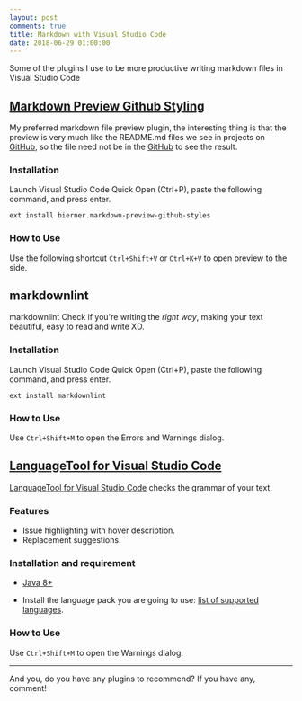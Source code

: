 ```yaml
---
layout: post
comments: true
title: Markdown with Visual Studio Code
date: 2018-06-29 01:00:00
---
```


Some of the plugins I use to be more productive writing markdown files in Visual Studio Code

## [Markdown Preview Github Styling](https://marketplace.visualstudio.com/items?itemName=bierner.markdown-preview-github-styles)

My preferred markdown file preview plugin, the interesting thing is that the preview is very much like the README.md files we see in projects on [GitHub](http://www.github.com/), so the file need not be in the [GitHub](http://www.github.com/) to see the result.

### Installation

Launch Visual Studio Code Quick Open (Ctrl+P), paste the following command, and press enter.

```ext install bierner.markdown-preview-github-styles```

### How to Use

Use the following shortcut `Ctrl+Shift+V` or `Ctrl+K+V` to open preview to the side.

## markdownlint

markdownlint Check if you're writing the *right way*, making your text beautiful, easy to read and write XD.

### Installation

Launch Visual Studio Code Quick Open (Ctrl+P), paste the following command, and press enter.

```ext install markdownlint```

### How to Use

Use `Ctrl+Shift+M` to open the Errors and Warnings dialog.

## [LanguageTool for Visual Studio Code](https://marketplace.visualstudio.com/search?term=LanguageTool&target=VSCode&category=All%20categories&sortBy=Relevance)

[LanguageTool for Visual Studio Code](https://marketplace.visualstudio.com/search?term=LanguageTool&target=VSCode&category=All%20categories&sortBy=Relevance) checks the grammar of your text.

### Features

- Issue highlighting with hover description.
- Replacement suggestions.

### Installation and requirement

- [Java 8+](https://docs.oracle.com/javase/8/docs/technotes/guides/install/install_overview.html)

- Install the language pack you are going to use: [list of supported languages]( https://marketplace.visualstudio.com/search?term=LanguageTool&target=VSCode&category=All%20categories&sortBy=Relevance).

### How to Use

Use `Ctrl+Shift+M` to open the Warnings dialog.

---

And you, do you have any plugins to recommend? If you have any, comment!
